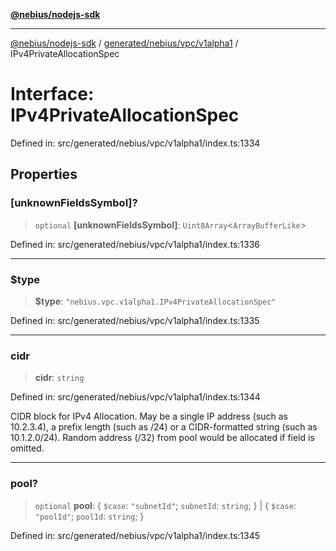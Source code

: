 [**@nebius/nodejs-sdk**](../../../../../README.md)

***

[@nebius/nodejs-sdk](../../../../../README.md) / [generated/nebius/vpc/v1alpha1](../README.md) / IPv4PrivateAllocationSpec

# Interface: IPv4PrivateAllocationSpec

Defined in: src/generated/nebius/vpc/v1alpha1/index.ts:1334

## Properties

### \[unknownFieldsSymbol\]?

> `optional` **\[unknownFieldsSymbol\]**: `Uint8Array`\<`ArrayBufferLike`\>

Defined in: src/generated/nebius/vpc/v1alpha1/index.ts:1336

***

### $type

> **$type**: `"nebius.vpc.v1alpha1.IPv4PrivateAllocationSpec"`

Defined in: src/generated/nebius/vpc/v1alpha1/index.ts:1335

***

### cidr

> **cidr**: `string`

Defined in: src/generated/nebius/vpc/v1alpha1/index.ts:1344

CIDR block for IPv4 Allocation.
 May be a single IP address (such as 10.2.3.4),
 a prefix length (such as /24) or a CIDR-formatted string (such as 10.1.2.0/24).
 Random address (/32) from pool would be allocated if field is omitted.

***

### pool?

> `optional` **pool**: \{ `$case`: `"subnetId"`; `subnetId`: `string`; \} \| \{ `$case`: `"poolId"`; `poolId`: `string`; \}

Defined in: src/generated/nebius/vpc/v1alpha1/index.ts:1345

